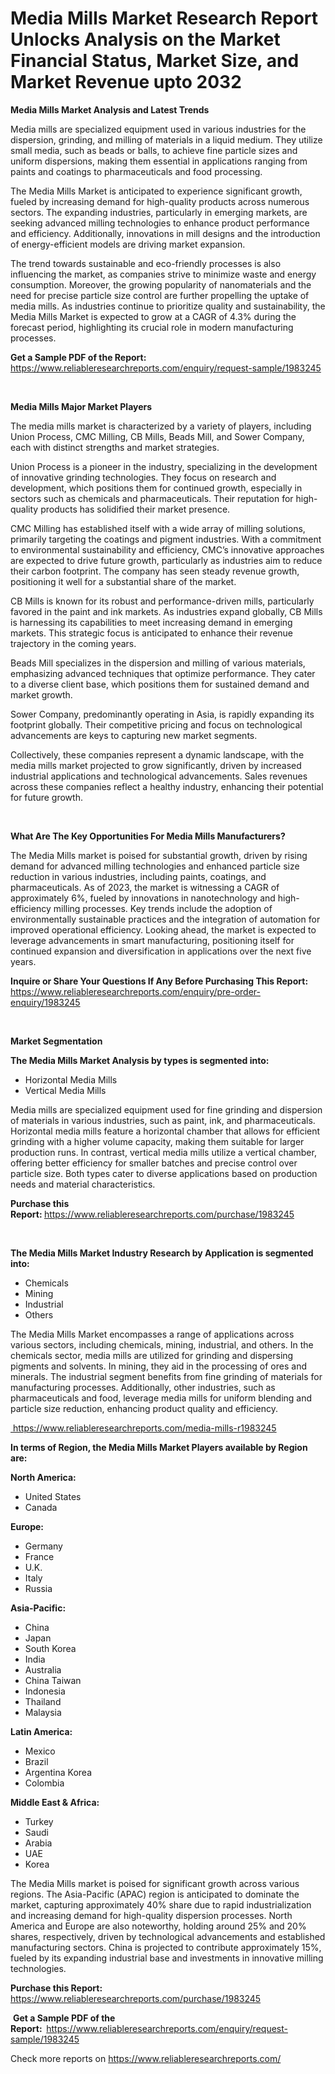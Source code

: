 <p><h1>Media Mills Market Research Report Unlocks Analysis on the Market Financial Status, Market Size, and Market Revenue upto 2032</h1></p><p><strong>Media Mills Market Analysis and Latest Trends</strong></p>
<p><p>Media mills are specialized equipment used in various industries for the dispersion, grinding, and milling of materials in a liquid medium. They utilize small media, such as beads or balls, to achieve fine particle sizes and uniform dispersions, making them essential in applications ranging from paints and coatings to pharmaceuticals and food processing. </p><p>The Media Mills Market is anticipated to experience significant growth, fueled by increasing demand for high-quality products across numerous sectors. The expanding industries, particularly in emerging markets, are seeking advanced milling technologies to enhance product performance and efficiency. Additionally, innovations in mill designs and the introduction of energy-efficient models are driving market expansion. </p><p>The trend towards sustainable and eco-friendly processes is also influencing the market, as companies strive to minimize waste and energy consumption. Moreover, the growing popularity of nanomaterials and the need for precise particle size control are further propelling the uptake of media mills. As industries continue to prioritize quality and sustainability, the Media Mills Market is expected to grow at a CAGR of 4.3% during the forecast period, highlighting its crucial role in modern manufacturing processes.</p></p>
<p><strong>Get a Sample PDF of the Report:&nbsp;</strong> <a href="https://www.reliableresearchreports.com/enquiry/request-sample/1983245?utm_campaign=3250&utm_medium=2&utm_source=Github&utm_content=ia&utm_term=10042025&utm_id=media-mills">https://www.reliableresearchreports.com/enquiry/request-sample/1983245</a></p>
<p>&nbsp;</p>
<p><strong>Media Mills Major Market Players</strong></p>
<p><p>The media mills market is characterized by a variety of players, including Union Process, CMC Milling, CB Mills, Beads Mill, and Sower Company, each with distinct strengths and market strategies.</p><p>Union Process is a pioneer in the industry, specializing in the development of innovative grinding technologies. They focus on research and development, which positions them for continued growth, especially in sectors such as chemicals and pharmaceuticals. Their reputation for high-quality products has solidified their market presence.</p><p>CMC Milling has established itself with a wide array of milling solutions, primarily targeting the coatings and pigment industries. With a commitment to environmental sustainability and efficiency, CMC’s innovative approaches are expected to drive future growth, particularly as industries aim to reduce their carbon footprint. The company has seen steady revenue growth, positioning it well for a substantial share of the market.</p><p>CB Mills is known for its robust and performance-driven mills, particularly favored in the paint and ink markets. As industries expand globally, CB Mills is harnessing its capabilities to meet increasing demand in emerging markets. This strategic focus is anticipated to enhance their revenue trajectory in the coming years.</p><p>Beads Mill specializes in the dispersion and milling of various materials, emphasizing advanced techniques that optimize performance. They cater to a diverse client base, which positions them for sustained demand and market growth.</p><p>Sower Company, predominantly operating in Asia, is rapidly expanding its footprint globally. Their competitive pricing and focus on technological advancements are keys to capturing new market segments.</p><p>Collectively, these companies represent a dynamic landscape, with the media mills market projected to grow significantly, driven by increased industrial applications and technological advancements. Sales revenues across these companies reflect a healthy industry, enhancing their potential for future growth.</p></p>
<p>&nbsp;</p>
<p><strong>What Are The Key Opportunities For Media Mills Manufacturers?</strong></p>
<p><p>The Media Mills market is poised for substantial growth, driven by rising demand for advanced milling technologies and enhanced particle size reduction in various industries, including paints, coatings, and pharmaceuticals. As of 2023, the market is witnessing a CAGR of approximately 6%, fueled by innovations in nanotechnology and high-efficiency milling processes. Key trends include the adoption of environmentally sustainable practices and the integration of automation for improved operational efficiency. Looking ahead, the market is expected to leverage advancements in smart manufacturing, positioning itself for continued expansion and diversification in applications over the next five years.</p></p>
<p><strong>Inquire or Share Your Questions If Any Before Purchasing This Report:</strong> <a href="https://www.reliableresearchreports.com/enquiry/pre-order-enquiry/1983245?utm_campaign=3250&utm_medium=2&utm_source=Github&utm_content=ia&utm_term=10042025&utm_id=media-mills">https://www.reliableresearchreports.com/enquiry/pre-order-enquiry/1983245</a></p>
<p>&nbsp;</p>
<p><strong>Market Segmentation</strong></p>
<p><strong>The Media Mills Market Analysis by types is segmented into:</strong></p>
<p><ul><li>Horizontal Media Mills</li><li>Vertical Media Mills</li></ul></p>
<p><p>Media mills are specialized equipment used for fine grinding and dispersion of materials in various industries, such as paint, ink, and pharmaceuticals. Horizontal media mills feature a horizontal chamber that allows for efficient grinding with a higher volume capacity, making them suitable for larger production runs. In contrast, vertical media mills utilize a vertical chamber, offering better efficiency for smaller batches and precise control over particle size. Both types cater to diverse applications based on production needs and material characteristics.</p></p>
<p><strong>Purchase this Report:&nbsp;</strong><a href="https://www.reliableresearchreports.com/purchase/1983245?utm_campaign=3250&utm_medium=2&utm_source=Github&utm_content=ia&utm_term=10042025&utm_id=media-mills">https://www.reliableresearchreports.com/purchase/1983245</a></p>
<p>&nbsp;</p>
<p><strong>The Media Mills Market Industry Research by Application is segmented into:</strong></p>
<p><ul><li>Chemicals</li><li>Mining</li><li>Industrial</li><li>Others</li></ul></p>
<p><p>The Media Mills Market encompasses a range of applications across various sectors, including chemicals, mining, industrial, and others. In the chemicals sector, media mills are utilized for grinding and dispersing pigments and solvents. In mining, they aid in the processing of ores and minerals. The industrial segment benefits from fine grinding of materials for manufacturing processes. Additionally, other industries, such as pharmaceuticals and food, leverage media mills for uniform blending and particle size reduction, enhancing product quality and efficiency.</p></p>
<p><a href="https://www.reliableresearchreports.com/media-mills-r1983245?utm_campaign=3250&utm_medium=2&utm_source=Github&utm_content=ia&utm_term=10042025&utm_id=media-mills">&nbsp;https://www.reliableresearchreports.com/media-mills-r1983245</a></p>
<p><strong>In terms of Region, the Media Mills Market Players available by Region are:</strong></p>
<p>
    <p> <strong> North America: </strong>
        <ul>
            <li>United States</li>
            <li>Canada</li>
        </ul>
        </p> 
    <p> <strong> Europe: </strong>
        <ul>
            <li>Germany</li>
            <li>France</li>
            <li>U.K.</li>
            <li>Italy</li>
            <li>Russia</li>
        </ul>
        </p> 
    <p> <strong> Asia-Pacific: </strong>
        <ul>
            <li>China</li>
            <li>Japan</li>
            <li>South Korea</li>
            <li>India</li>
            <li>Australia</li>
            <li>China Taiwan</li>
            <li>Indonesia</li>
            <li>Thailand</li>
            <li>Malaysia</li>
        </ul>
        </p> 
    <p> <strong> Latin America: </strong>
        <ul>
            <li>Mexico</li>
            <li>Brazil</li>
            <li>Argentina Korea</li>
            <li>Colombia</li>
        </ul>
        </p> 
    <p> <strong> Middle East & Africa: </strong>
        <ul>
            <li>Turkey</li>
            <li>Saudi</li>
            <li>Arabia</li>
            <li>UAE</li>
            <li>Korea</li>
        </ul>
    </p>
    </p>
<p><p>The Media Mills market is poised for significant growth across various regions. The Asia-Pacific (APAC) region is anticipated to dominate the market, capturing approximately 40% share due to rapid industrialization and increasing demand for high-quality dispersion processes. North America and Europe are also noteworthy, holding around 25% and 20% shares, respectively, driven by technological advancements and established manufacturing sectors. China is projected to contribute approximately 15%, fueled by its expanding industrial base and investments in innovative milling technologies.</p></p>
<p><strong>Purchase this Report: </strong><a href="https://www.reliableresearchreports.com/purchase/1983245?utm_campaign=3250&utm_medium=2&utm_source=Github&utm_content=ia&utm_term=10042025&utm_id=media-mills">https://www.reliableresearchreports.com/purchase/1983245</a></p>
<p>&nbsp;<strong>Get a Sample PDF of the Report:&nbsp;&nbsp;</strong><a href="https://www.reliableresearchreports.com/enquiry/request-sample/1983245?utm_campaign=3250&utm_medium=2&utm_source=Github&utm_content=ia&utm_term=10042025&utm_id=media-mills">https://www.reliableresearchreports.com/enquiry/request-sample/1983245</a></p>
<p><strong></strong></p>
<p>Check more reports on <a href="https://www.reliableresearchreports.com/?utm_campaign=3250&utm_medium=2&utm_source=Github&utm_content=ia&utm_term=10042025&utm_id=media-mills">https://www.reliableresearchreports.com/</a></p>